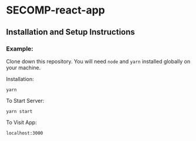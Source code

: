 # SECOMP-react-app

## Installation and Setup Instructions

### Example:

Clone down this repository. You will need `node` and `yarn` installed globally on your machine.

Installation:

`yarn`

To Start Server:

`yarn start`

To Visit App:

`localhost:3000`

